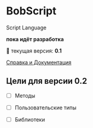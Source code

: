 # BobScript
Script Language

**пока идёт разработка**

:bug:
текущая версия: __0.1__     

[Справка и Документация](https://github.com/zinoviy23/BobScript/wiki) 

## Цели для версии 0.2
- [ ] Методы
- [ ] Пользовательские типы
- [ ] Библиотеки

